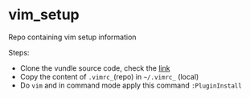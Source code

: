 # vim_setup
Repo containing vim setup information

Steps:

* Clone the vundle source code, check the [link](https://github.com/VundleVim/Vundle.vim#quick-start)
* Copy the content of `.vimrc_`(repo) in `~/.vimrc_` (local)
* Do `vim` and in command mode apply this command `:PluginInstall`
